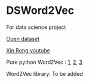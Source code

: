 # DSWord2Vec
For data science project


[Open dataset](https://github.com/niderhoff/nlp-datasets)

[Xin Rong youtube](https://www.youtube.com/watch?v=D-ekE-Wlcds&t=2s)

Pure python Word2Vec : 
[1](https://github.com/dhammack/Word2VecExample), [2](https://github.com/deborausujono/word2vecpy), [3](https://github.com/klb3713/word2vec)

Word2Vec library: To be added

